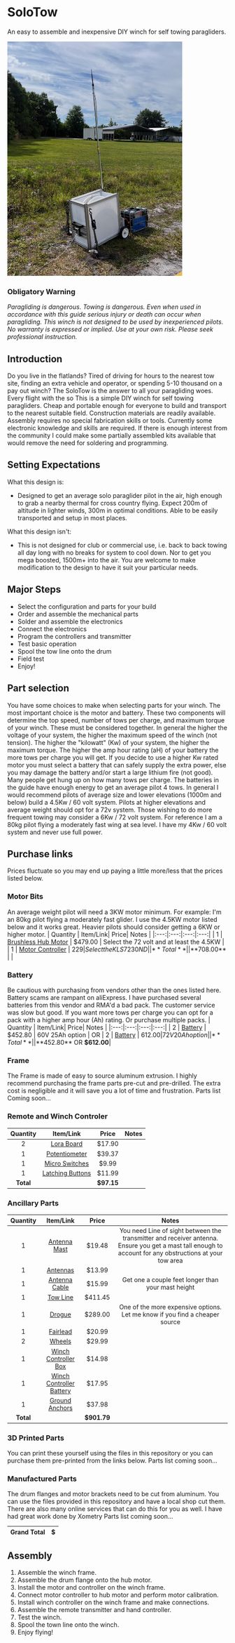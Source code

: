 
# SoloTow
An easy to assemble and inexpensive DIY winch for self towing paragliders.

<img src="https://github.com/brian-greeson/soloTow/raw/main/guide/IMG_1869.jpeg"  width="400" />

### Obligatory Warning
*Paragliding is dangerous. Towing is dangerous. Even when used in accordance with this guide serious injury or death can occur when paragliding. This winch is not designed to be used by inexperienced pilots. No warranty is expressed or implied. Use at your own risk. Please seek professional instruction.*
## Introduction
Do you live in the flatlands? Tired of driving for hours to the nearest tow site, finding an extra vehicle and operator, or spending 5-10 thousand on a pay out winch? The SoloTow is the answer to all your paragliding woes. Every flight with the so This is a simple DIY winch for self towing paragliders. Cheap and portable enough for everyone to build and transport to the nearest suitable field. Construction materials are readily available. Assembly requires no special fabrication skills or tools. Currently some electronic knowledge and skills are required. If there is enough interest from the community I could make some partially assembled kits available that would remove the need for soldering and programming.
## Setting Expectations
What this design is:
- Designed to get an average solo paraglider pilot in the air, high enough to grab a nearby thermal for cross country flying. Expect 200m of altitude in lighter winds, 300m in optimal conditions. Able to be easily transported and setup in most places. 

What this design isn't:
- This is not designed for club or commercial use, i.e. back to back towing all day long with no breaks for system to cool down. Nor to get you mega boosted, 1500m+ into the air. You are welcome to make modification to the design to have it suit your particular needs.
## Major Steps
* Select the configuration and parts for your build
* Order and assemble the mechanical parts
* Solder and assemble the electronics
* Connect the electronics
* Program the controllers and transmitter
* Test basic operation
* Spool the tow line onto the drum
* Field test
* Enjoy!
## Part selection
You have some choices to make when selecting parts for your winch. The most important choice is the motor and battery. These two components will determine the top speed, number of tows per charge, and maximum torque of your winch. These must be considered together. In general the higher the voltage of your system, the higher the maximum speed of the winch (not tension). The higher the "kilowatt" (Kw) of your system, the higher the maximum torque. The higher the amp hour rating (aH) of your battery the more tows per charge you will get. If you decide to use a higher Kw rated motor you must select a battery that can safely supply the extra power, else you may damage the battery and/or start a large lithium fire (not good). Many people get hung up on how many tows per charge. The batteries in the guide have enough energy to get an average pilot 4 tows.
In general I would recommend pilots of average size and lower elevations (1000m and below) build a 4.5Kw / 60 volt system. Pilots at higher elevations and average weight should opt for a 72v system. Those wishing to do more frequent towing may consider a 6Kw / 72 volt system. For reference I am a 80kg pilot flying a moderately fast wing at sea level. I have my 4Kw / 60 volt system and never use full power.
## Purchase links
Prices fluctuate so you may end up paying a little more/less that the prices listed below.
### Motor Bits
An average weight pilot will need a 3KW motor minimum. For example: I'm an 80kg pilot flying a moderately fast glider. I use the 4.5KW motor listed below and it works great. Heavier pilots should consider getting a 6KW or higher motor.
| Quantity | Item/Link| Price| Notes |
|:---:|:---:|:---:|:---:|
| 1 | [Brushless Hub Motor](https://kellycontroller.com/shop/brushless-hub-motor-13in/) | $479.00 | Select the 72 volt and at least the 4.5KW |
| 1 | [Motor Controller](https://kellycontroller.com/shop/kls-n/) | $229 | Select the KLS7230ND | 
| **Total** | | **$708.00** | |
### Battery
Be cautious with purchasing from vendors other than the ones listed here. Battery scams are rampant on aliExpress. I have purchased several batteries from this vendor and RMA'd a bad pack. The customer service was slow but good. If you want more tows per charge you can opt for a pack with a higher amp hour (Ah) rating. Or purchase multiple packs.
| Quantity | Item/Link| Price| Notes |
|:---:|:---:|:---:|:---:|
| 2 | [Battery](https://tinyurl.com/46wfumn2) | $452.80 | 60V 25Ah option |
OR
| 2 | [Battery](https://tinyurl.com/46wfumn2) | $612.00 | 72V 20Ah option |
|**Total**| | **$452.80** OR **$612.00**|

### Frame
The Frame is made of easy to source aluminum extrusion. I highly recommend purchasing the frame parts pre-cut and pre-drilled. The extra cost is negligible and it will save you a lot of time and frustration. 
Parts list Coming soon...

### Remote and Winch Controler
| Quantity | Item/Link| Price| Notes |
|:---:|:---:|:---:|:---:|
| 2 | [Lora Board](https://heltec.org/project/wifi-lora-32-v3/) | $17.90 | |
| 1 | [Potentiometer](https://a.co/d/56w9rYE) | $39.37 | |
| 1 | [Micro Switches](https://a.co/d/2vwkWf8) | $9.99| |
| 1 | [Latching Buttons](https://a.co/d/3Erq4vm) | $11.99 | |
| **Total**||**$97.15**|



### Ancillary Parts
| Quantity | Item/Link| Price| Notes |
|:---:|:---:|:---:|:---:|
| 1 | [Antenna Mast](https://a.co/d/f2BagqU) | $19.48 | You need Line of sight between the transmitter and receiver antenna. Ensure you get a mast tall enough to account for any obstructions at your tow area |
| 1 | [Antennas](https://a.co/d/8XnRbzk) | $13.99 |  |
|1| [Antenna Cable](https://a.co/d/dvxMuS1)| $15.99 | Get one a couple feet longer than your mast height |
| 1 | [Tow Line](https://tinyurl.com/2x9287e6) | $411.45 |  |
| 1 | [Drogue](https://towmeup.com/shop/ols/products/round-drogue-parachute) | $289.00 | One of the more expensive options. Let me know if you find a cheaper source |
|1 | [Fairlead](https://a.co/d/cL6a3BA) | $20.99| |
| 2 | [Wheels](https://a.co/d/hkvo3uy)| $29.99 ||
| 1 | [Winch Controller Box](https://a.co/d/iAHD5yw) | $14.98 | |
| 1 | [Winch Controller Battery](https://a.co/d/eulVu19) | $17.95 | |
| 1 | [Ground Anchors](https://a.co/d/alXvBq3) | $37.98 | |
|**Total**| | **$901.79**| |

### 3D Printed Parts
You can print these yourself using the files in this repository or you can purchase them pre-printed from the links below.
Parts list coming soon...



### Manufactured Parts
The drum flanges and motor brackets need to be cut from aluminum. You can use the files provided in this repository and have a local shop cut them. There are also many online services that can do this for you as well. I have had great work done by Xometry
Parts list coming soon...


| **Grand Total** | **$** | 
|:---:|:---:|

## Assembly
1. Assemble the winch frame.
2. Assemble the drum flange onto the hub motor.
3. Install the motor and controller on the winch frame.
4. Connect motor controller to hub motor and perform motor calibration.
5. Install winch controller on the winch frame and make connections.
6. Assemble the remote transmitter and hand controller.
7. Test the winch.
8. Spool the town line onto the winch.
9. Enjoy flying!
